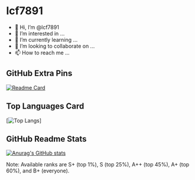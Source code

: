 # lcf7891

  - 👋 Hi, I’m @lcf7891
  - 👀 I’m interested in ...
  - 🌱 I’m currently learning ...
  - 💞️ I’m looking to collaborate on ...
  - 📫 How to reach me ...

  <!---
  lcf7891/lcf7891 is a ✨ special ✨ repository because its `README.md` (this file) appears on your GitHub profile.
  You can click the Preview link to take a look at your changes.
  --->

## GitHub Extra Pins
[![Readme Card](https://github-readme-stats.vercel.app/api/pin/?username=lcf7891&repo=lcf7891&theme=cobalt&hide_border=true&border_radius=10)](https://github.com/anuraghazra/github-readme-stats)

## Top Languages Card
[![Top Langs](https://github-readme-stats.vercel.app/api/top-langs/?username=lcf7891&layout=compact&title_color=000079&text_color=6A6AFF&show_icons=true&bg_color=00A600,53FF53,CEFFCE&hide_border=true&border_radius=10)]

## GitHub Readme Stats
[![Anurag's GitHub stats](https://github-readme-stats.vercel.app/api?username=lcf7891&title_color=000079&text_color=6A6AFF&show_icons=true&icon_color=9F0050&bg_color=00A600,53FF53,CEFFCE&hide_border=true&border_radius=10)](https://github.com/anuraghazra/github-readme-stats)

Note: Available ranks are S+ (top 1%), S (top 25%), A++ (top 45%), A+ (top 60%), and B+ (everyone). 



